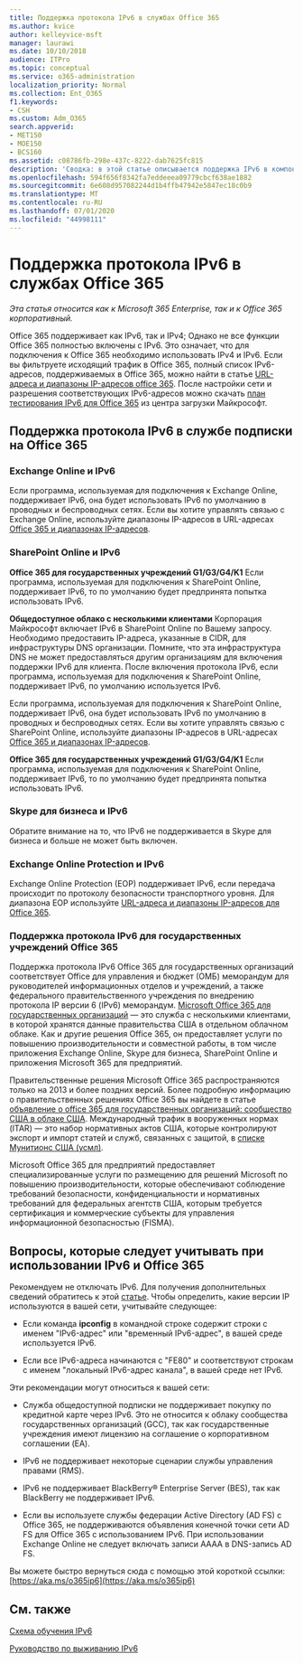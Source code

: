 ```yaml
---
title: Поддержка протокола IPv6 в службах Office 365
ms.author: kvice
author: kelleyvice-msft
manager: laurawi
ms.date: 10/10/2018
audience: ITPro
ms.topic: conceptual
ms.service: o365-administration
localization_priority: Normal
ms.collection: Ent_O365
f1.keywords:
- CSH
ms.custom: Adm_O365
search.appverid:
- MET150
- MOE150
- BCS160
ms.assetid: c08786fb-298e-437c-8222-dab7625fc815
description: 'Сводка: в этой статье описывается поддержка IPv6 в компонентах Microsoft Office 365 и Office 365 для государственных организаций.'
ms.openlocfilehash: 594f656f8342fa7eddeeea09779cbcf638ae1882
ms.sourcegitcommit: 6e608d957082244d1b4ffb47942e5847ec18c0b9
ms.translationtype: MT
ms.contentlocale: ru-RU
ms.lasthandoff: 07/01/2020
ms.locfileid: "44998111"
---
```

# <a name="ipv6-support-in-office-365-services"></a>Поддержка протокола IPv6 в службах Office 365

*Эта статья относится как к Microsoft 365 Enterprise, так и к Office 365 корпоративный.*

Office 365 поддерживает как IPv6, так и IPv4; Однако не все функции Office 365 полностью включены с IPv6. Это означает, что для подключения к Office 365 необходимо использовать IPv4 и IPv6. Если вы фильтруете исходящий трафик в Office 365, полный список IPv6-адресов, поддерживаемых в Office 365, можно найти в статье [URL-адреса и диапазоны IP-адресов office 365](urls-and-ip-address-ranges.md). После настройки сети и разрешения соответствующих IPv6-адресов можно скачать [план тестирования IPv6 для Office 365](https://go.microsoft.com/fwlink/?LinkId=293447) из центра загрузки Майкрософт.
  
## <a name="ipv6-support-in-office-365-subscription-service"></a>Поддержка протокола IPv6 в службе подписки на Office 365

### <a name="exchange-online-and-ipv6"></a>Exchange Online и IPv6

Если программа, используемая для подключения к Exchange Online, поддерживает IPv6, она будет использовать IPv6 по умолчанию в проводных и беспроводных сетях. Если вы хотите управлять связью с Exchange Online, используйте диапазоны IP-адресов в URL-адресах [Office 365 и диапазонах IP-адресов](urls-and-ip-address-ranges.md).
  
### <a name="sharepoint-online-and-ipv6"></a>SharePoint Online и IPv6

 **Office 365 для государственных учреждений G1/G3/G4/K1** Если программа, используемая для подключения к SharePoint Online, поддерживает IPv6, то по умолчанию будет предпринята попытка использовать IPv6.
  
 **Общедоступное облако с несколькими клиентами** Корпорация Майкрософт включает IPv6 в SharePoint Online по Вашему запросу. Необходимо предоставить IP-адреса, указанные в CIDR, для инфраструктуры DNS организации. Помните, что эта инфраструктура DNS не может предоставляться другим организациям для включения поддержки IPv6 для клиента. После включения протокола IPv6, если программа, используемая для подключения к SharePoint Online, поддерживает IPv6, по умолчанию используется IPv6.
  
Если программа, используемая для подключения к SharePoint Online, поддерживает IPv6, она будет использовать IPv6 по умолчанию в проводных и беспроводных сетях. Если вы хотите управлять связью с SharePoint Online, используйте диапазоны IP-адресов в URL-адресах [Office 365 и диапазонах IP-адресов](urls-and-ip-address-ranges.md).
  
 **Office 365 для государственных учреждений G1/G3/G4/K1** Если программа, используемая для подключения к SharePoint Online, поддерживает IPv6, то по умолчанию будет предпринята попытка использовать IPv6.
  
### <a name="skype-for-business-and-ipv6"></a>Skype для бизнеса и IPv6

Обратите внимание на то, что IPv6 не поддерживается в Skype для бизнеса и больше не может быть включен.
  
### <a name="exchange-online-protection-and-ipv6"></a>Exchange Online Protection и IPv6

Exchange Online Protection (EOP) поддерживает IPv6, если передача происходит по протоколу безопасности транспортного уровня. Для диапазона EOP используйте [URL-адреса и диапазоны IP-адресов для Office 365](urls-and-ip-address-ranges.md).
  
### <a name="ipv6-support-for-office-365-government-offerings"></a>Поддержка протокола IPv6 для государственных учреждений Office 365

Поддержка протокола IPv6 Office 365 для государственных организаций соответствует Office для управления и бюджет (ОМБ) меморандум для руководителей информационных отделов и учреждений, а также федерального правительственного учреждения по внедрению протокола IP версии 6 (IPv6) меморандум. [Microsoft Office 365 для государственных организаций](https://go.microsoft.com/fwlink/p/?LinkId=325414) — это служба с несколькими клиентами, в которой хранятся данные правительства США в отдельном облачном облаке. Как и другие решения Office 365, он предоставляет услуги по повышению производительности и совместной работы, в том числе приложения Exchange Online, Skype для бизнеса, SharePoint Online и приложения Microsoft 365 для предприятий. 

Правительственные решения Microsoft Office 365 распространяются только на 2013 и более поздних версий. Более подробную информацию о правительственных решениях Office 365 вы найдете в статье [объявление о office 365 для государственных организаций: сообщество США в облаке США](https://go.microsoft.com/fwlink/p/?LinkId=325414). Международный трафик в вооруженных нормах (ITAR) — это набор нормативных актов США, которые контролируют экспорт и импорт статей и служб, связанных с защитой, в [списке Мунитионс США (усмл)](https://go.microsoft.com/fwlink/p/?LinkId=325415). 

Microsoft Office 365 для предприятий предоставляет специализированные услуги по размещению для решений Microsoft по повышению производительности, которые обеспечивают соблюдение требований безопасности, конфиденциальности и нормативных требований для федеральных агентств США, которым требуется сертификация и коммерческие субъекты для управления информационной безопасностью (FISMA).
  
## <a name="things-to-consider-when-using-ipv6-and-office-365"></a>Вопросы, которые следует учитывать при использовании IPv6 и Office 365

Рекомендуем не отключать IPv6. Для получения дополнительных сведений обратитесь к этой [статье](https://support.microsoft.com/help/929852/guidance-for-configuring-ipv6-in-windows-for-advanced-users). Чтобы определить, какие версии IP используются в вашей сети, учитывайте следующее:
  
- Если команда **ipconfig** в командной строке содержит строки с именем "IPv6-адрес" или "временный IPv6-адрес", в вашей среде используется IPv6.

- Если все IPv6-адреса начинаются с "FE80" и соответствуют строкам с именем "локальный IPv6-адрес канала", в вашей среде нет IPv6.

Эти рекомендации могут относиться к вашей сети:
  
- Служба общедоступной подписки не поддерживает покупку по кредитной карте через IPv6. Это не относится к облаку сообщества государственных организаций (GCC), так как государственные учреждения имеют лицензию на соглашение о корпоративном соглашении (EA).

- IPv6 не поддерживает некоторые сценарии службы управления правами (RMS).

- IPv6 не поддерживает BlackBerry® Enterprise Server (BES), так как BlackBerry не поддерживает IPv6.

- Если вы используете службы федерации Active Directory (AD FS) с Office 365, не поддерживаются объявления конечной точки сети AD FS для Office 365 с использованием IPv6. При использовании Exchange Online не следует включать записи AAAA в DNS-запись AD FS. 

Вы можете быстро вернуться сюда с помощью этой короткой ссылки: [https://aka.ms/o365ip6](https://aka.ms/o365ip6)
  
## <a name="see-also"></a>См. также

[Схема обучения IPv6](https://docs.microsoft.com/previous-versions/windows/it-pro/windows-server-2008-R2-and-2008/gg250710(v%3dws.10))
  
[Руководство по выживанию IPv6](https://social.technet.microsoft.com/wiki/contents/articles/1728.ipv6-survival-guide.aspx)
